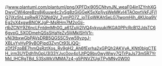 //www.plantuml.com/plantuml/png/XPFDxj905CNtynJN_weaF04in1ZYnhXGDwvCWI4qreBzs8j6uuw4c2vSg8zGiGGeK5xXp1jvsWeMKvI4TAOpvtVkFJFj1Q7jXz5hLzqRwR7ZQNdQV_ZymPD7Z_ioTEqWKAhSeLG7IwomHih_4KUpa9VEg2sX4xgwBNOKJgP-MsRHm7M2oGjj-rtbZCNY9Z6ncLFntdmMh0G_a61Zulij2IVQ4ykyuukifKGA0PPcRcB12JdsTC66gvpG_5XODmehQSsSHaYeZv5IjiMkISHV1r-vNi3tbxwGbPAVsDRB5QGSSC5yw59yzgJ-XBLvYyHyP9yBOPjpd3ZynCt93LiQQ-zDf2FzpBE7hmQsRztXos_Rv9gH2_Ah6fExrha2xGPQh2AKVvA_KNt0blgCTEH_jrm3UYDdh1hGpU3l33YJyc0ov4o1JtPQ9bv0wyWwy7QTrPaJs73m5R7YrMd_IHCRgTBd_53SsWkVMMA7z4-g5PjNVZfJgiTPyMNy0W00
